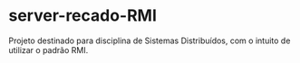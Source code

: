 # server-recado-RMI
Projeto destinado para disciplina de Sistemas Distribuídos, com o intuito de utilizar o padrão RMI.
